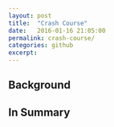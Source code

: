 ```yaml
---
layout: post
title:  "Crash Course"
date:   2016-01-16 21:05:00
permalink: crash-course/
categories: github
excerpt:
---
```


## Background


## In Summary
